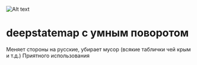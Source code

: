 ![Alt text](https://cdn.discordapp.com/attachments/1046783415023849524/1081307668083392522/image.png "жизнь мёдом кажется")

# deepstatemap с умным поворотом

Меняет стороны на русские, убирает мусор (всякие таблички чей крым и т.д.)
Приятного использования
